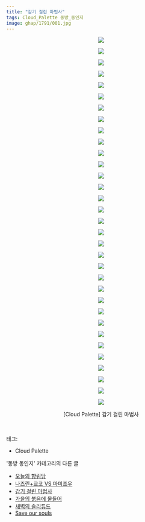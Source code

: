 ```yaml
---
title: "감기 걸린 마법사"
tags: Cloud_Palette 동방_동인지
image: ghap/1791/001.jpg
---
```

<div class="article">
<p style="text-align: center; clear: none; float: none;"><img src="{{ site.nasurl }}/ghap/1791/001.jpg"/></p>
<p style="text-align: center; clear: none; float: none;"><img src="{{ site.nasurl }}/ghap/1791/002.jpg"/></p>
<p style="text-align: center; clear: none; float: none;"><img src="{{ site.nasurl }}/ghap/1791/003.jpg"/></p>
<p style="text-align: center; clear: none; float: none;"><img src="{{ site.nasurl }}/ghap/1791/004.jpg"/></p>
<p style="text-align: center; clear: none; float: none;"><img src="{{ site.nasurl }}/ghap/1791/005.jpg"/></p>
<p style="text-align: center; clear: none; float: none;"><img src="{{ site.nasurl }}/ghap/1791/006.jpg"/></p>
<p style="text-align: center; clear: none; float: none;"><img src="{{ site.nasurl }}/ghap/1791/007.jpg"/></p>
<p style="text-align: center; clear: none; float: none;"><img src="{{ site.nasurl }}/ghap/1791/008.jpg"/></p>
<p style="text-align: center; clear: none; float: none;"><img src="{{ site.nasurl }}/ghap/1791/009.jpg"/></p>
<p style="text-align: center; clear: none; float: none;"><img src="{{ site.nasurl }}/ghap/1791/010.jpg"/></p>
<p style="text-align: center; clear: none; float: none;"><img src="{{ site.nasurl }}/ghap/1791/011.jpg"/></p>
<p style="text-align: center; clear: none; float: none;"><img src="{{ site.nasurl }}/ghap/1791/012.jpg"/></p>
<p style="text-align: center; clear: none; float: none;"><img src="{{ site.nasurl }}/ghap/1791/013.jpg"/></p>
<p style="text-align: center; clear: none; float: none;"><img src="{{ site.nasurl }}/ghap/1791/014.jpg"/></p>
<p style="text-align: center; clear: none; float: none;"><img src="{{ site.nasurl }}/ghap/1791/015.jpg"/></p>
<p style="text-align: center; clear: none; float: none;"><img src="{{ site.nasurl }}/ghap/1791/016.jpg"/></p>
<p style="text-align: center; clear: none; float: none;"><img src="{{ site.nasurl }}/ghap/1791/017.jpg"/></p>
<p style="text-align: center; clear: none; float: none;"><img src="{{ site.nasurl }}/ghap/1791/018.jpg"/></p>
<p style="text-align: center; clear: none; float: none;"><img src="{{ site.nasurl }}/ghap/1791/019.jpg"/></p>
<p style="text-align: center; clear: none; float: none;"><img src="{{ site.nasurl }}/ghap/1791/020.jpg"/></p>
<p style="text-align: center; clear: none; float: none;"><img src="{{ site.nasurl }}/ghap/1791/021.jpg"/></p>
<p style="text-align: center; clear: none; float: none;"><img src="{{ site.nasurl }}/ghap/1791/022.jpg"/></p>
<p style="text-align: center; clear: none; float: none;"><img src="{{ site.nasurl }}/ghap/1791/023.jpg"/></p>
<p style="text-align: center; clear: none; float: none;"><img src="{{ site.nasurl }}/ghap/1791/024.jpg"/></p>
<p style="text-align: center; clear: none; float: none;"><img src="{{ site.nasurl }}/ghap/1791/025.jpg"/></p>
<p style="text-align: center; clear: none; float: none;"><img src="{{ site.nasurl }}/ghap/1791/026.jpg"/></p>
<p style="text-align: center; clear: none; float: none;"><img src="{{ site.nasurl }}/ghap/1791/027.jpg"/></p>
<p style="text-align: center; clear: none; float: none;"><img src="{{ site.nasurl }}/ghap/1791/028.jpg"/></p>
<p style="text-align: center; clear: none; float: none;"><img src="{{ site.nasurl }}/ghap/1791/029.jpg"/></p>
<p style="text-align: center; clear: none; float: none;"><img src="{{ site.nasurl }}/ghap/1791/030.jpg"/></p>
<p style="text-align: center; clear: none; float: none;"><img src="{{ site.nasurl }}/ghap/1791/031.jpg"/></p>
<p style="text-align: center; clear: none; float: none;"><img src="{{ site.nasurl }}/ghap/1791/032.jpg"/></p>
<p style="text-align: center; clear: none; float: none;"><img src="{{ site.nasurl }}/ghap/1791/033.jpg"/></p>
<p style="text-align: center; clear: none; float: none;">[Cloud Palette] 감기 걸린 마법사</p>
<p><br/></p>
</div><div class="tagTrail">
<p>태그: </p>
<ul>
<li>Cloud Palette</li>
</ul>
</div><div class="another">
<p>'동방 동인지' 카테고리의 다른 글</p>
<ul>
<li><a href="/2016-08-23-ghap_1795">오늘의 향림당</a></li>
<li><a href="/2016-08-23-ghap_1793">나즈린+쿄코 VS 마미조우</a></li>
<li><a href="/2016-08-23-ghap_1791">감기 걸린 마법사</a></li>
<li><a href="/2016-08-23-ghap_1790">가을의 붉음에 물들어</a></li>
<li><a href="/2016-08-23-ghap_1788">새벽의 솔리튜드</a></li>
<li><a href="/2016-08-23-ghap_1787">Save our souls</a></li>
</ul>
</div><div class="cb_module cb_fluid">
<div class="cb_wrt cb_profile">
</div><!-- commentList close -->
</div>